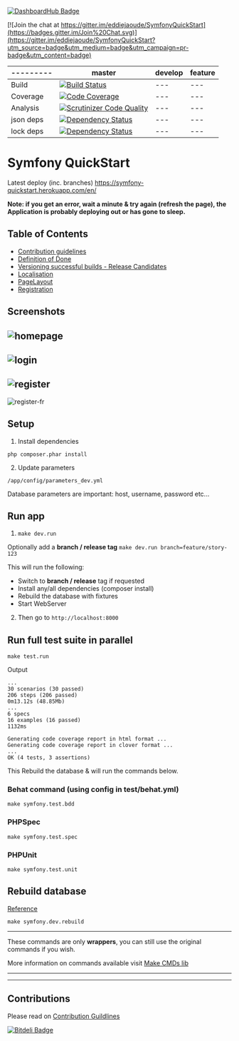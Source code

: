 [![DashboardHub Badge](http://badge.dashboardhub.io/badge/5506e7d1bdd384.83330390 "DashboardHub Badge")](http://pipeline.dashboardhub.io/d/5506e7d1bdd384.83330390)

[![Join the chat at https://gitter.im/eddiejaoude/SymfonyQuickStart](https://badges.gitter.im/Join%20Chat.svg)](https://gitter.im/eddiejaoude/SymfonyQuickStart?utm_source=badge&utm_medium=badge&utm_campaign=pr-badge&utm_content=badge)

| --------- | master | develop | feature |
| --------- | ------ | ------- | ------- |
| Build     | [![Build Status](https://travis-ci.org/eddiejaoude/SymfonyQuickStart.svg?branch=master)](https://travis-ci.org/eddiejaoude/SymfonyQuickStart) | --- | --- |
| Coverage  | [![Code Coverage](https://scrutinizer-ci.com/g/eddiejaoude/SymfonyQuickStart/badges/coverage.png?b=master)](https://scrutinizer-ci.com/g/eddiejaoude/SymfonyQuickStart/?branch=master) | --- | --- |
| Analysis  | [![Scrutinizer Code Quality](https://scrutinizer-ci.com/g/eddiejaoude/SymfonyQuickStart/badges/quality-score.png?b=master)](https://scrutinizer-ci.com/g/eddiejaoude/SymfonyQuickStart/?branch=master) | --- | --- |
| json deps | [![Dependency Status](https://www.versioneye.com/user/projects/54bbab25879d51e9aa00021c/badge.svg?style=flat)](https://www.versioneye.com/user/projects/54bbab25879d51e9aa00021c) | --- | --- |
| lock deps | [![Dependency Status](https://www.versioneye.com/user/projects/54bbab35879d51106e0001ea/badge.svg?style=flat)](https://www.versioneye.com/user/projects/54bbab35879d51106e0001ea) | --- | --- |

# Symfony QuickStart

Latest deploy (inc. branches) https://symfony-quickstart.herokuapp.com/en/

**Note: if you get an error, wait a minute & try again (refresh the page), the Application is probably deploying out or has gone to sleep.**

## Table of Contents

* [Contribution guidelines](/CONTRIBUTING.md)
* [Definition of Done](/doc/DefinitionOfDone.md)
* [Versioning successful builds - Release Candidates](/doc/Versioning.md)
* [Localisation](/doc/Localisation.md)
* [PageLayout](/doc/PageLayout.md)
* [Registration](/doc/Registration.md)


## Screenshots

![homepage](/doc/assets/homepage.png "Homepage")
---
![login](/doc/assets/login.png "Login")
---
![register](/doc/assets/register.png "Register")
---
![register-fr](/doc/assets/register-fr.png "Register French")

## Setup

1. Install dependencies

```
php composer.phar install
```

2. Update parameters

```
/app/config/parameters_dev.yml
```

Database parameters are important: host, username, password etc...

## Run app

1. `make dev.run`

Optionally add a **branch / release tag** `make dev.run branch=feature/story-123`

This will run the following:
* Switch to **branch / release** tag if requested
* Install any/all dependencies (composer install)
* Rebuild the database with fixtures
* Start WebServer

2. Then go to `http://localhost:8000`

## Run full test suite in parallel

```
make test.run
```

Output

```
...
30 scenarios (30 passed)
206 steps (206 passed)
0m13.12s (48.85Mb)
...
6 specs
16 examples (16 passed)
1132ms

Generating code coverage report in html format ...
Generating code coverage report in clover format ...
...
OK (4 tests, 3 assertions)
```


This Rebuild the database & will run the commands below.

### Behat command (using config in test/behat.yml)

```
make symfony.test.bdd
```

### PHPSpec

```
make symfony.test.spec
```

### PHPUnit

```
make symfony.test.unit
```

## Rebuild database

[Reference](https://github.com/eddiejaoude/dev-helper-cmds#database)

```
make symfony.dev.rebuild
```

---

These commands are only **wrappers**, you can still use the original commands if you wish.

More information on commands available visit [Make CMDs lib](https://github.com/eddiejaoude/dev-helper-cmds#built-in-commands)


---
---

## Contributions

Please read on [Contribution Guildlines](/CONTRIBUTING.md)


[![Bitdeli Badge](https://d2weczhvl823v0.cloudfront.net/eddiejaoude/symfonyquickstart/trend.png)](https://bitdeli.com/free "Bitdeli Badge")

